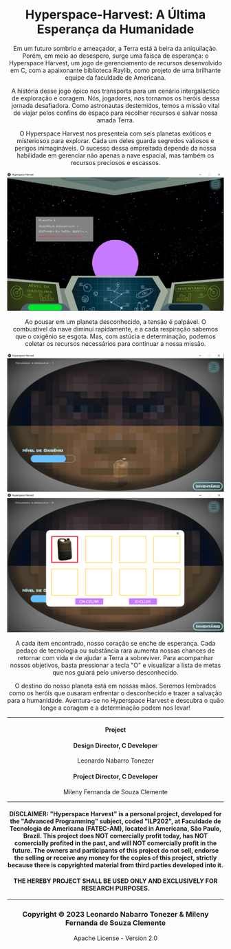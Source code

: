 <h1 align="center">Hyperspace-Harvest: A Última Esperança da Humanidade</h1>

<center>
<p align="center">Em um futuro sombrio e ameaçador, a Terra está à beira da aniquilação. Porém, em meio ao desespero, surge uma faísca de esperança: o Hyperspace Harvest, um jogo de gerenciamento de recursos desenvolvido em C, com a apaixonante biblioteca Raylib, como projeto de uma brilhante equipe da faculdade de Americana.</p>
  <p align="center">A história desse jogo épico nos transporta para um cenário intergaláctico de exploração e coragem. Nós, jogadores, nos tornamos os heróis dessa jornada desafiadora. Como astronautas destemidos, temos a missão vital de viajar pelos confins do espaço para recolher recursos e salvar nossa amada Terra.</p>
  <p align="center">O Hyperspace Harvest nos presenteia com seis planetas exóticos e misteriosos para explorar. Cada um deles guarda segredos valiosos e perigos inimagináveis. O sucesso dessa empreitada depende da nossa habilidade em gerenciar não apenas a nave espacial, mas também os recursos preciosos e escassos.</p>
  <img src="https://github.com/MilenyClemente/Hyperspace-Harvest/blob/main/assets/Jogo/Tela1.png">
  <p align="center">Ao pousar em um planeta desconhecido, a tensão é palpável. O combustível da nave diminui rapidamente, e a cada respiração sabemos que o oxigênio se esgota. Mas, com astúcia e determinação, podemos coletar os recursos necessários para continuar a nossa missão.</p>
   <img src="https://github.com/MilenyClemente/Hyperspace-Harvest/blob/main/assets/Jogo/TelaPlaneta.png">
   <img src="https://github.com/MilenyClemente/Hyperspace-Harvest/blob/main/assets/Jogo/TelaInventario.png">
  <p align="center">A cada item encontrado, nosso coração se enche de esperança. Cada pedaço de tecnologia ou substância rara aumenta nossas chances de retornar com vida e de ajudar a Terra a sobreviver. Para acompanhar nossos objetivos, basta pressionar a tecla "O" e visualizar a lista de metas que nos guiará pelo universo desconhecido.</p>
  <p>O destino do nosso planeta está em nossas mãos. Seremos lembrados como os heróis que ousaram enfrentar o desconhecido e trazer a salvação para a humanidade. Aventura-se no Hyperspace Harvest e descubra o quão longe a coragem e a determinação podem nos levar!</p>

  <hr>

<h4 align="center"> Project </h4>
<h4 align="center">Design Director, C Developer </h4>

<p align="center"> Leonardo Nabarro Tonezer </p>

<h4 align="center"> Project Director, C Developer </h4> 

<p align="center"> Mileny Fernanda de Souza Clemente </p>

<hr>

<h4 align="center"> DISCLAIMER: "Hyperspace Harvest" is a personal project, developed for the "Advanced Programming" subject, coded "ILP202", at Faculdade de Tecnologia de Americana (FATEC-AM), located in Americana, São Paulo, Brazil. This project does NOT comercially profit today, has NOT comercially profited in the past, and will NOT comercially profit in the future. The owners and participants of this project do not sell, endorse the selling or receive any money for the copies of this project, strictly because there is copyrighted material from third parties developed into it. </h4>
<h4 align="center"> THE HEREBY PROJECT SHALL BE USED ONLY AND EXCLUSIVELY FOR RESEARCH PURPOSES.</h4>

<hr>

<h3 align="center"> Copyright © 2023 Leonardo Nabarro Tonezer & Mileny Fernanda de Souza Clemente </h3>
<p align="center"> Apache License - Version 2.0</p>
</center>

